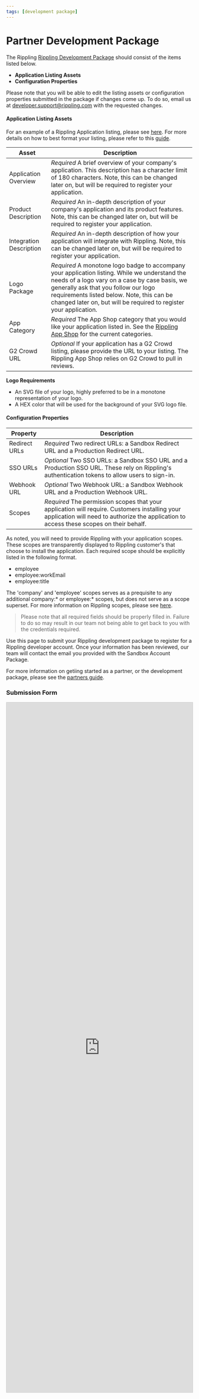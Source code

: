 ```yaml
---
tags: [development package]
---
```


# Partner Development Package



The Rippling [Rippling Development Package](https://developer.rippling.com/docs/rippling-api/docs/Submit/development-package.md) should consist of the items listed below.

- **Application Listing Assets**
- **Configuration Properties**

Please note that you will be able to edit the listing assets or configuration properties submitted in the package if changes come up. To do so, email us at developer.support@rippling.com with the requested changes.


#### Application Listing Assets

For an example of a Rippling Application listing, please see [here](https://www.rippling.com/app-shop/app/slack). For more details on how to best format your listing, please refer to this [guide](https://go.rippling.com/rs/345-FHM-674/images/Rippling_Partner_App_Listing.pdf).

| Asset                   | Description                                                                                                                                                                                                                                                                                               |
| ----------------------- | --------------------------------------------------------------------------------------------------------------------------------------------------------------------------------------------------------------------------------------------------------------------------------------------------------- |
| Application Overview    | _Required_ A brief overview of your company's application. This description has a character limit of 180 characters. Note, this can be changed later on, but will be required to register your application.                                                                                               |
| Product Description     | _Required_ An in-depth description of your company's application and its product features. Note, this can be changed later on, but will be required to register your application.                                                                                                                         |
| Integration Description | _Required_ An in-depth description of how your application will integrate with Rippling. Note, this can be changed later on, but will be required to register your application.                                                                                                                           |
| Logo Package            | _Required_ A monotone logo badge to accompany your application listing. While we understand the needs of a logo vary on a case by case basis, we generally ask that you follow our logo requirements listed below. Note, this can be changed later on, but will be required to register your application. |
| App Category            | _Required_ The App Shop category that you would like your application listed in. See the [Rippling App Shop](https://rippling.com/app-shop) for the current categories.                                                                                                                                                |
| G2 Crowd URL            | _Optional_ If your application has a G2 Crowd listing, please provide the URL to your listing. The Rippling App Shop relies on G2 Crowd to pull in reviews.                                                                                                                                                |

**Logo Requirements**

- An SVG file of your logo, highly preferred to be in a monotone representation of your logo.
- A HEX color that will be used for the background of your SVG logo file.

#### Configuration Properties

| Property      | Description                                                                                                                                                                               |
| ------------- | ----------------------------------------------------------------------------------------------------------------------------------------------------------------------------------------- |
| Redirect URLs | _Required_ Two redirect URLs: a Sandbox Redirect URL and a Production Redirect URL.                                                                                                       |
| SSO URLs      | _Optional_ Two SSO URLs: a Sandbox SSO URL and a Production SSO URL. These rely on Rippling's authentication tokens to allow users to sign-in.                                            |
| Webhook URL   | _Optional_ Two Webhook URL: a Sandbox Webhook URL and a Production Webhook URL.                                                                                                     |
| Scopes        | _Required_ The permission scopes that your application will require. Customers installing your application will need to authorize the application to access these scopes on their behalf. |

As noted, you will need to provide Rippling with your application scopes. These scopes are transparently displayed to Rippling customer's that choose to install the application. Each required scope should be explicitly listed in the following format.

- employee
- employee:workEmail
- employee:title

The 'company' and 'employee' scopes serves as a prequisite to any additional company:* or employee:* scopes, but does not serve as a scope superset. For more information on Rippling scopes, please see [here](https://developer.rippling.com/docs/rippling-api/docs/Getting-Started/e-Scopes.md).


>Please note that all required fields should be properly filled in. Failure to do so may result in our team not being able to get back to you with the credentials required.



Use this page to submit your Rippling development package to register for a Rippling developer account. Once your information has been reviewed, our team will contact the email you provided with the Sandbox Account Package.

For more information on getiing started as a partner, or the development package, please see the [partners guide](https://developer.rippling.com/docs/rippling-api/docs/Getting-Started/c-Partners.md).

### Submission Form

<script src="https://static.airtable.com/js/embed/embed_snippet_v1.js"></script><iframe class="airtable-embed airtable-dynamic-height" src="https://airtable.com/embed/shrrHh7KDyVZnm4II?backgroundColor=purpleLight" frameborder="0" onmousewheel="" width="100%" height="1868" style="background: transparent; border: 1px solid #ccc;"></iframe>
